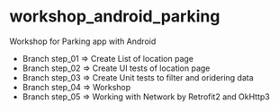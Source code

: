 # workshop_android_parking
Workshop for Parking app with Android

* Branch step_01 => Create List of location page
* Branch step_02 => Create UI tests of location page
* Branch step_03 => Create Unit tests to filter and oridering data
* Branch step_04 => Workshop
* Branch step_05 => Working with Network by Retrofit2 and OkHttp3
